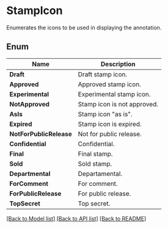 ﻿
# StampIcon
Enumerates the icons to be used in displaying the annotation.

## Enum
 Name | Description
------------ | ------------
**Draft** | Draft stamp icon.
**Approved** | Approved stamp icon.
**Experimental** | Experimental stamp icon.
**NotApproved** | Stamp icon is not approved.
**AsIs** | Stamp icon "as is".
**Expired** | Stamp icon is expired.
**NotForPublicRelease** | Not for public release.
**Confidential** | Confidential.
**Final** | Final stamp.
**Sold** | Sold stamp.
**Departmental** | Departamental.
**ForComment** | For comment.
**ForPublicRelease** | For public release.
**TopSecret** | Top secret.


[[Back to Model list]](../README.md#documentation-for-models) [[Back to API list]](../README.md#documentation-for-api-endpoints) [[Back to README]](../README.md)


